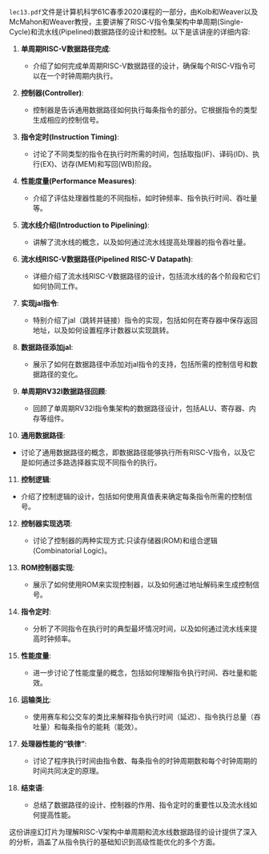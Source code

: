 `lec13.pdf`文件是计算机科学61C春季2020课程的一部分，由Kolb和Weaver以及McMahon和Weaver教授，主要讲解了RISC-V指令集架构中单周期(Single-Cycle)和流水线(Pipelined)数据路径的设计和控制。以下是该讲座的详细内容:

1. **单周期RISC-V数据路径完成**:
   - 介绍了如何完成单周期RISC-V数据路径的设计，确保每个RISC-V指令可以在一个时钟周期内执行。

2. **控制器(Controller)**:
   - 控制器是告诉通用数据路径如何执行每条指令的部分。它根据指令的类型生成相应的控制信号。

3. **指令定时(Instruction Timing)**:
   - 讨论了不同类型的指令在执行时所需的时间，包括取指(IF)、译码(ID)、执行(EX)、访存(MEM)和写回(WB)阶段。

4. **性能度量(Performance Measures)**:
   - 介绍了评估处理器性能的不同指标，如时钟频率、指令执行时间、吞吐量等。

5. **流水线介绍(Introduction to Pipelining)**:
   - 讲解了流水线的概念，以及如何通过流水线提高处理器的指令吞吐量。

6. **流水线RISC-V数据路径(Pipelined RISC-V Datapath)**:
   - 详细介绍了流水线RISC-V数据路径的设计，包括流水线的各个阶段和它们如何协同工作。

7. **实现jal指令**:
   - 特别介绍了jal（跳转并链接）指令的实现，包括如何在寄存器中保存返回地址，以及如何设置程序计数器以实现跳转。

8. **数据路径添加jal**:
   - 展示了如何在数据路径中添加对jal指令的支持，包括所需的控制信号和数据路径的变化。

9. **单周期RV32I数据路径回顾**:
   - 回顾了单周期RV32I指令集架构的数据路径设计，包括ALU、寄存器、内存等组件。

10. **通用数据路径**:
   - 讨论了通用数据路径的概念，即数据路径能够执行所有RISC-V指令，以及它是如何通过多路选择器实现不同指令的执行。

11. **控制逻辑**:
   - 介绍了控制逻辑的设计，包括如何使用真值表来确定每条指令所需的控制信号。

12. **控制器实现选项**:
    - 讨论了控制器的两种实现方式:只读存储器(ROM)和组合逻辑(Combinatorial Logic)。

13. **ROM控制器实现**:
    - 展示了如何使用ROM来实现控制器，以及如何通过地址解码来生成控制信号。

14. **指令定时**:
    - 分析了不同指令在执行时的典型最坏情况时间，以及如何通过流水线来提高时钟频率。

15. **性能度量**:
    - 进一步讨论了性能度量的概念，包括如何理解指令执行时间、吞吐量和能效。

16. **运输类比**:
    - 使用赛车和公交车的类比来解释指令执行时间（延迟）、指令执行总量（吞吐量）和每条指令的能耗（能效）。

17. **处理器性能的“铁律”**:
    - 讨论了程序执行时间由指令数、每条指令的时钟周期数和每个时钟周期的时间共同决定的原理。

18. **结束语**:
    - 总结了数据路径的设计、控制器的作用、指令定时的重要性以及流水线如何提高性能。

这份讲座幻灯片为理解RISC-V架构中单周期和流水线数据路径的设计提供了深入的分析，涵盖了从指令执行的基础知识到高级性能优化的多个方面。

